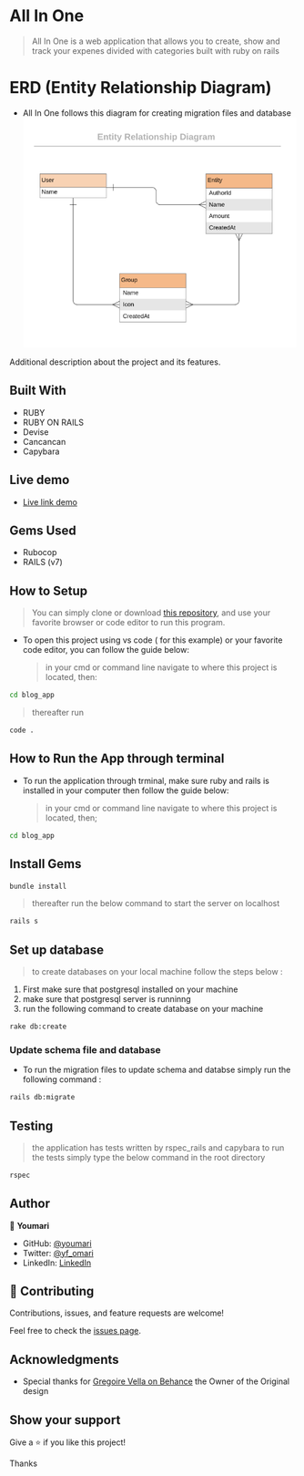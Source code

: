 # All In One

> All In One is a web application that allows you to create, show and track your expenes divided with categories built with ruby on rails

# ERD (Entity Relationship Diagram)
- All In One follows this diagram for creating migration files and database
![screenshot](./public/all_in_one_erd.png)

Additional description about the project and its features.

## Built With

- RUBY
- RUBY ON RAILS
- Devise
- Cancancan
- Capybara

## Live demo
- [Live link demo](https://salty-reef-99896.herokuapp.com/)
## Gems Used

- Rubocop
- RAILS (v7)

## How to Setup

> You can simply clone or download [this repository](https://github.com/youmari/all-in-one.git), and use your favorite browser or code editor to run this program.

- To open this project using vs code ( for this example) or your favorite code editor, you can follow the guide below:
  > in your cmd or command line navigate to where this project is located, then:

```bash
cd blog_app
```

> thereafter run

```bash
code .
```

## How to Run the App through terminal

- To run the application through trminal, make sure ruby and rails is installed in your computer then follow the guide below:
  > in your cmd or command line navigate to where this project is located, then;

```cmd
cd blog_app
```

## Install Gems


```bash
bundle install
```

> thereafter run the below command to start the server on localhost

```bash
rails s 
```
## Set up database
> to create databases on your local machine follow the steps below :
1. First make sure that postgresql installed on your machine
2. make sure that postgresql server is runninng 
3. run the following command to create database on your machine
  ```bash
  rake db:create
  ```
  ### Update schema file and database
  - To run the migration files to update schema and databse simply run the following command :
  ```bash
  rails db:migrate
  ```
## Testing
> the application has tests written by rspec_rails and capybara to run the tests simply type the below command in the root directory
```bash
rspec
```  

## Author

👤 **Youmari**

- GitHub: [@youmari](https://github.com/youmari)
- Twitter: [@yf_omari](https://twitter.com/yf_omari)
- LinkedIn: [LinkedIn](https://www.linkedin.com/in/yassine-omari-945114190/)

## 🤝 Contributing

Contributions, issues, and feature requests are welcome!

Feel free to check the [issues page](../../issues/).

## Acknowledgments

- Special thanks for [Gregoire Vella on Behance](https://www.behance.net/gregoirevella) the Owner of the Original design

## Show your support

Give a ⭐️ if you like this project!

Thanks
